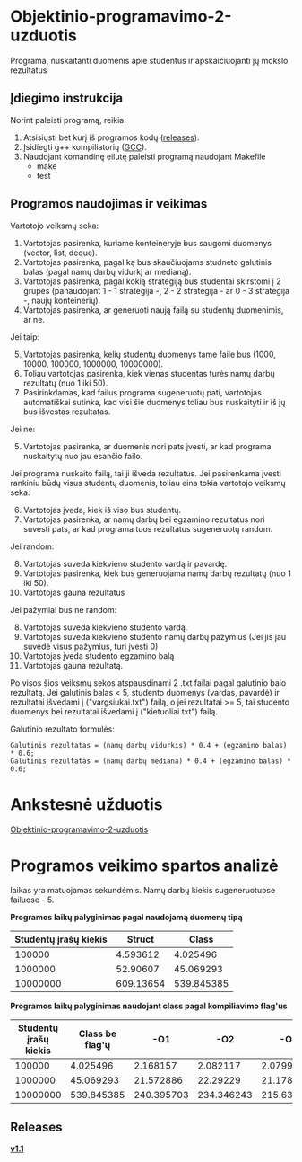 # Objektinio-programavimo-2-uzduotis

Programa, nuskaitanti duomenis apie studentus ir apskaičiuojanti jų mokslo rezultatus


## Įdiegimo instrukcija

Norint paleisti programą, reikia:
1) Atsisiųsti bet kurį iš programos kodų ([releases](https://github.com/gertruda1/Objektinio-programavimo-2-uzduotis/releases)).
2) Įsidiegti g++ kompiliatorių ([GCC](https://gcc.gnu.org/)).
3) Naudojant komandinę eilutę paleisti programą naudojant Makefile
    * make
    * test

## Programos naudojimas ir veikimas

Vartotojo veiksmų seka:

1) Vartotojas pasirenka, kuriame konteineryje bus saugomi duomenys (vector, list, deque).
2) Vartotojas pasirenka, pagal ką bus skaučiuojams studneto galutinis balas (pagal namų darbų vidurkį ar medianą).
3) Vartotojas pasirenka, pagal kokią strategiją bus studentai skirstomi į 2 grupes (panaudojant 1 - 1 strategija -, 2  - 2 strategija - ar 0 - 3 strategija -, naujų konteinerių).
4) Vartotojas pasirenka, ar generuoti naują failą su studentų duomenimis, ar ne.

Jei taip:

  5) Vartotojas pasirenka, kelių studentų duomenys tame faile bus (1000, 10000, 100000, 1000000, 10000000).
  6) Toliau vartotojas pasirenka, kiek vienas studentas turės namų darbų rezultatų (nuo 1 iki 50).
  7) Pasirinkdamas, kad failus programa sugeneruotų pati, vartotojas automatiškai sutinka, kad visi šie duomenys toliau bus nuskaityti ir  iš jų bus išvestas rezultatas.

Jei ne:

  5) Vartotojas pasirenka, ar duomenis nori pats įvesti, ar kad programa nuskaitytų nuo jau esančio failo.

  Jei programa nuskaito failą, tai ji išveda rezultatus. Jei pasirenkama įvesti rankiniu būdų visus studentų duomenis, toliau eina tokia vartotojo veiksmų seka:

  6) Vartotojas įveda, kiek iš viso bus studentų.
  7) Vartotojas pasirenka, ar namų darbų bei egzamino rezultatus nori suvesti pats, ar kad programa tuos rezultatus sugeneruotų random.

 Jei random:

 8) Vartotojas suveda kiekvieno studento vardą ir pavardę.
 9) Vartotojas pasirenka, kiek bus generuojama namų darbų rezultatų (nuo 1 iki 50).
 10) Vartotojas gauna rezultatus

 Jei pažymiai bus ne random:

 8) Vartotojas suveda kiekvieno studento vardą.
 9) Vartotojas suveda kiekvieno studento namų darbų pažymius (Jei jis jau suvedė visus pažymius, turi įvesti 0)
 10) Vartotojas įveda studento egzamino balą
 11) Vartotojas gauna rezultatą.


 Po visos šios veiksmų sekos atspausdinami 2 .txt failai pagal galutinio balo rezultatą. Jei galutinis balas < 5, studento duomenys (vardas, pavardė) ir rezultatai išvedami į ("vargsiukai.txt") failą, o jei rezultatai >= 5, tai studento duomenys bei rezultatai išvedami į ("kietuoliai.txt") failą.

 Galutinio rezultato formulės:

    Galutinis rezultatas = (namų darbų vidurkis) * 0.4 + (egzamino balas) * 0.6;
    Galutinis rezultatas = (namų darbų mediana) * 0.4 + (egzamino balas) * 0.6;

# Ankstesnė užduotis

[Objektinio-programavimo-2-uzduotis](https://github.com/gertruda1/Objektinio-programavimo-2-uzduotis)

 
# Programos veikimo spartos analizė

laikas yra matuojamas sekundėmis. Namų darbų kiekis sugeneruotuose failuose - 5.

**Programos laikų palyginimas pagal naudojamą duomenų tipą**

 | Studentų įrašų kiekis | Struct | Class |
 | ---------------------- | ------- | ------ |
 | 100000 | 4.593612 | 4.025496 | 
 | 1000000 | 52.90607 | 45.069293 | 
 | 10000000 | 609.13654 | 539.845385 |

**Programos laikų palyginimas naudojant class pagal kompiliavimo flag'us**

 | Studentų įrašų kiekis | Class be flag'ų | -O1 | -O2 | -O3 |
 | ---------------------- | ------- | ------ | ---- | ------ |
 | 100000 | 4.025496 | 2.168157 | 2.082117 | 2.079964 |
 | 1000000 | 45.069293 | 21.572886 | 22.29229 | 21.178044 |
 | 10000000 | 539.845385 | 240.395703 | 234.346243 | 215.633292 |

 ## Releases

 [**v1.1**](https://github.com/gertruda1/OP-3-uzd/releases/tag/v1.1)
